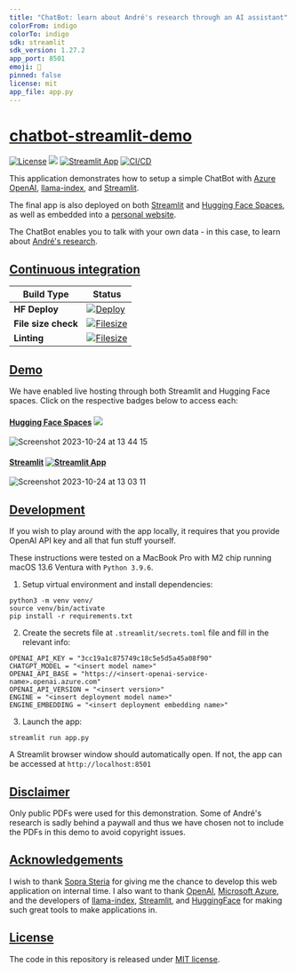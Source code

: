 ```yaml
---
title: "ChatBot: learn about André's research through an AI assistant"
colorFrom: indigo
colorTo: indigo
sdk: streamlit
sdk_version: 1.27.2
app_port: 8501
emoji: 💬
pinned: false
license: mit
app_file: app.py
---
```


# [chatbot-streamlit-demo](https://github.com/andreped/chatbot-streamlit-demo#chatbot-streamlit-demo)

[![License](https://img.shields.io/badge/License-MIT-green.svg)](https://opensource.org/licenses/MIT)
<a target="_blank" href="https://huggingface.co/spaces/andreped/chatbot-streamlit-demo"><img src="https://img.shields.io/badge/🤗%20Hugging%20Face-Spaces-yellow.svg"></a>
[![Streamlit App](https://static.streamlit.io/badges/streamlit_badge_black_white.svg)](https://chatbot-app-demo.streamlit.app)
[![CI/CD](https://github.com/raidionics/AeroPath/actions/workflows/deploy.yml/badge.svg)](https://github.com/raidionics/AeroPath/actions/workflows/deploy.yml)

This application demonstrates how to setup a simple ChatBot with [Azure OpenAI](https://azure.microsoft.com/en-us/products/ai-services/openai-service), [llama-index](https://docs.llamaindex.ai/en/stable/), and [Streamlit](https://streamlit.io).

The final app is also deployed on both [Streamlit](https://chatbot-app-demo.streamlit.app) and [Hugging Face Spaces](https://huggingface.co/spaces/andreped/chatbot-streamlit-demo), as well as embedded into a [personal website](https://andreped.github.io/demos/2023/chatbot/).

The ChatBot enables you to talk with your own data - in this case, to learn about [André's research](https://scholar.google.com/citations?user=U20zUHQAAAAJ).

## [Continuous integration](https://github.com/andreped/chatbot-streamlit-demo#continuous-integration)

| Build Type | Status |
| - | - |
| **HF Deploy** | [![Deploy](https://github.com/andreped/chatbot-streamlit-demo/workflows/Deploy/badge.svg)](https://github.com/andreped/chatbot-streamlit-demo/actions) |
| **File size check** | [![Filesize](https://github.com/andreped/chatbot-streamlit-demo/workflows/Check%20file%20size/badge.svg)](https://github.com/andreped/chatbot-streamlit-demo/actions) |
| **Linting** | [![Filesize](https://github.com/andreped/chatbot-streamlit-demo/workflows/Check%20formatting/badge.svg)](https://github.com/andreped/chatbot-streamlit-demo/actions) |

## [Demo](https://github.com/andreped/chatbot-streamlit-demo#demo)

We have enabled live hosting through both Streamlit and Hugging Face spaces. Click on the respective badges below to access each:

#### [Hugging Face Spaces](https://github.com/andreped/chatbot-streamlit-demo#hugging-face-spaces) <a target="_blank" href="https://huggingface.co/spaces/andreped/chatbot-streamlit-demo"><img src="https://img.shields.io/badge/🤗%20Hugging%20Face-Spaces-yellow.svg"></a>

![Screenshot 2023-10-24 at 13 44 15](https://github.com/andreped/chatbot-streamlit-demo/assets/29090665/610ed8f1-39e9-4842-ab5b-93847678812c)

#### [Streamlit](https://github.com/andreped/chatbot-streamlit-demo#Streamlit) [![Streamlit App](https://static.streamlit.io/badges/streamlit_badge_black_white.svg)](https://chatbot-app-demo.streamlit.app)

![Screenshot 2023-10-24 at 13 03 11](https://github.com/andreped/chatbot-streamlit-demo/assets/29090665/ba82787a-71fc-4d6c-9ae0-c11417df2841)

## [Development](https://github.com/andreped/chatbot-streamlit-demo#Development)

If you wish to play around with the app locally, it requires that you provide OpenAI API key and all that fun stuff yourself.

These instructions were tested on a MacBook Pro with M2 chip running macOS 13.6 Ventura with `Python 3.9.6`.

1. Setup virtual environment and install dependencies:
```
python3 -m venv venv/
source venv/bin/activate
pip install -r requirements.txt
```

2. Create the secrets file at `.streamlit/secrets.toml` file and fill in the relevant info:
```
OPENAI_API_KEY = "3cc19a1c875749c18c5e5d5a45a08f90"
CHATGPT_MODEL = "<insert model name>"
OPENAI_API_BASE = "https://<insert-openai-service-name>.openai.azure.com"
OPENAI_API_VERSION = "<insert version>"
ENGINE = "<insert deployment model name>"
ENGINE_EMBEDDING = "<insert deployment embedding name>"
```

3. Launch the app:
```
streamlit run app.py
```

A Streamlit browser window should automatically open. If not, the app can be accessed at `http://localhost:8501`

## [Disclaimer](https://github.com/andreped/chatbot-streamlit-demo#disclaimer)

Only public PDFs were used for this demonstration. Some of André's research is sadly behind a paywall and thus we have chosen not to include the PDFs in this demo to avoid copyright issues.

## [Acknowledgements](https://github.com/andreped/chatbot-streamlit-demo#acknowledgements)

I wish to thank [Sopra Steria](https://www.soprasteria.com) for giving me the chance to develop this web application on internal time. I also want to thank [OpenAI](https://openai.com), [Microsoft Azure](https://azure.microsoft.com/en-us), and the developers of [llama-index](https://www.llamaindex.ai), [Streamlit](https://streamlit.io), and [HuggingFace](https://huggingface.co) for making such great tools to make applications in.

## [License](https://github.com/andreped/chatbot-streamlit-demo#license)

The code in this repository is released under [MIT license](https://github.com/andreped/chatbot-streamlit-demo/blob/main/LICENSE).
